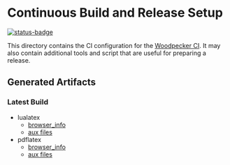 # Continuous Build and Release Setup

[![status-badge](https://ci.logicalhacking.com/api/badges/Isabelle_DOF/Isabelle_DOF/status.svg)](https://ci.logicalhacking.com/Isabelle_DOF/Isabelle_DOF)

This directory contains the CI configuration for the [Woodpecker CI](https://woodpecker-ci.org/).
It may also contain additional tools and script that are useful for preparing a release.

## Generated Artifacts

### Latest Build

* lualatex
  * [browser_info](https://artifacts.logicalhacking.com/ci/Isabelle_DOF/Isabelle_DOF/main/latest/lualatex/browser_info/Unsorted/)
  * [aux files](https://artifacts.logicalhacking.com/ci/Isabelle_DOF/Isabelle_DOF/main/latest/lualatex/)
* pdflatex
  * [browser_info](https://artifacts.logicalhacking.com/ci/Isabelle_DOF/Isabelle_DOF/main/latest/pdflatex/browser_info/Unsorted/)
  * [aux files](https://artifacts.logicalhacking.com/ci/Isabelle_DOF/Isabelle_DOF/main/latest/pdflatex/)
